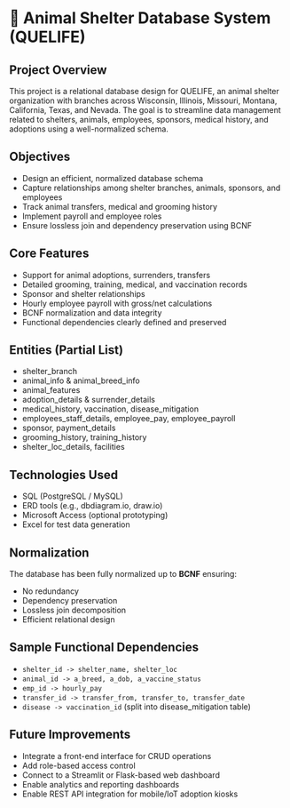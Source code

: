 # 🐾 Animal Shelter Database System (QUELIFE)

##  Project Overview
This project is a relational database design for QUELIFE, an animal shelter organization with branches across Wisconsin, Illinois, Missouri, Montana, California, Texas, and Nevada. The goal is to streamline data management related to shelters, animals, employees, sponsors, medical history, and adoptions using a well-normalized schema.

##  Objectives
- Design an efficient, normalized database schema
- Capture relationships among shelter branches, animals, sponsors, and employees
- Track animal transfers, medical and grooming history
- Implement payroll and employee roles
- Ensure lossless join and dependency preservation using BCNF

##  Core Features
- Support for animal adoptions, surrenders, transfers
- Detailed grooming, training, medical, and vaccination records
- Sponsor and shelter relationships
- Hourly employee payroll with gross/net calculations
- BCNF normalization and data integrity
- Functional dependencies clearly defined and preserved

##  Entities (Partial List)
- shelter_branch
- animal_info & animal_breed_info
- animal_features
- adoption_details & surrender_details
- medical_history, vaccination, disease_mitigation
- employees_staff_details, employee_pay, employee_payroll
- sponsor, payment_details
- grooming_history, training_history
- shelter_loc_details, facilities

##  Technologies Used
- SQL (PostgreSQL / MySQL)
- ERD tools (e.g., dbdiagram.io, draw.io)
- Microsoft Access (optional prototyping)
- Excel for test data generation

##  Normalization
The database has been fully normalized up to **BCNF** ensuring:
- No redundancy
- Dependency preservation
- Lossless join decomposition
- Efficient relational design

##  Sample Functional Dependencies
- `shelter_id -> shelter_name, shelter_loc`
- `animal_id -> a_breed, a_dob, a_vaccine_status`
- `emp_id -> hourly_pay`
- `transfer_id -> transfer_from, transfer_to, transfer_date`
- `disease -> vaccination_id` (split into disease_mitigation table)

##  Future Improvements
- Integrate a front-end interface for CRUD operations
- Add role-based access control
- Connect to a Streamlit or Flask-based web dashboard
- Enable analytics and reporting dashboards
- Enable REST API integration for mobile/IoT adoption kiosks


